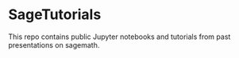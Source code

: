 # SageTutorials

This repo contains public Jupyter notebooks and tutorials from past presentations on sagemath.
